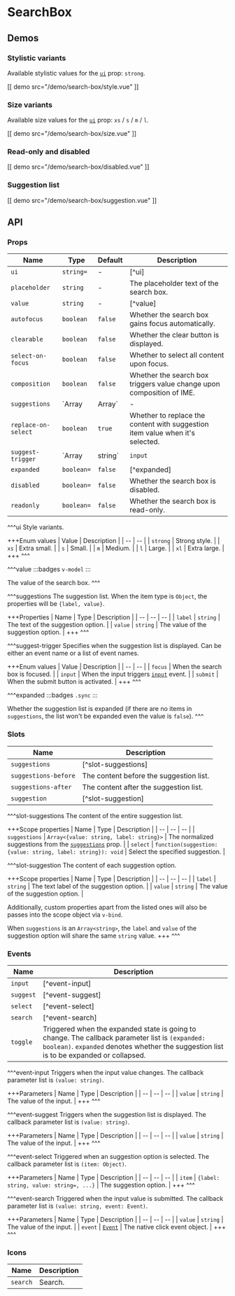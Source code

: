# SearchBox

## Demos

### Stylistic variants

Available stylistic values for the [`ui`](#props-ui) prop: `strong`.

[[ demo src="/demo/search-box/style.vue" ]]

### Size variants

Available size values for the [`ui`](#props-ui) prop: `xs` / `s` / `m` / `l`.

[[ demo src="/demo/search-box/size.vue" ]]

### Read-only and disabled

[[ demo src="/demo/search-box/disabled.vue" ]]

### Suggestion list

[[ demo src="/demo/search-box/suggestion.vue" ]]

## API

### Props

| Name | Type | Default | Description |
| -- | -- | -- | -- |
| ``ui`` | `string=` | - | [^ui] |
| ``placeholder`` | `string` | - | The placeholder text of the search box. |
| ``value`` | `string` | - | [^value] |
| ``autofocus`` | `boolean` | `false` | Whether the search box gains focus automatically. |
| ``clearable`` | `boolean` | `false` | Whether the clear button is displayed. |
| ``select-on-focus`` | `boolean` | `false` | Whether to select all content upon focus. |
| ``composition`` | `boolean` | `false` | Whether the search box triggers value change upon composition of IME. |
| ``suggestions`` | `Array<string>|Array<Object>` | - | [^suggestions] |
| ``replace-on-select`` | `boolean` | `true` | Whether to replace the content with suggestion item value when it's selected. |
| ``suggest-trigger`` | `Array<string>|string` | `input` | [^suggest-trigger] |
| ``expanded`` | `boolean=` | `false` | [^expanded] |
| ``disabled`` | `boolean=` | `false` | Whether the search box is disabled. |
| ``readonly`` | `boolean=` | `false` | Whether the search box is read-only. |

^^^ui
Style variants.

+++Enum values
| Value | Description |
| -- | -- |
| `strong` | Strong style. |
| `xs` | Extra small. |
| `s` | Small. |
| `m` | Medium. |
| `l` | Large. |
| `xl` | Extra large. |
+++
^^^

^^^value
:::badges
`v-model`
:::

The value of the search box.
^^^

^^^suggestions
The suggestion list. When the item type is `Object`, the properties will be `{label, value}`.

+++Properties
| Name | Type | Description |
| -- | -- | -- |
| `label` | `string` | The text of the suggestion option. |
| `value` | `string` | The value of the suggestion option. |
+++
^^^

^^^suggest-trigger
Specifies when the suggestion list is displayed. Can be either an event name or a list of event names.

+++Enum values
| Value | Description |
| -- | -- |
| `focus` | When the search box is focused. |
| `input` | When the input triggers [`input`](#events-input) event. |
| `submit` | When the submit button is activated. |
+++
^^^

^^^expanded
:::badges
`.sync`
:::

Whether the suggestion list is expanded (if there are no items in `suggestions`, the list won't be expanded even the value is `false`).
^^^

### Slots

| Name | Description |
| -- | -- |
| ``suggestions`` | [^slot-suggestions] |
| ``suggestions-before`` | The content before the suggestion list. |
| ``suggestions-after`` | The content after the suggestion list. |
| ``suggestion`` | [^slot-suggestion] |

^^^slot-suggestions
The content of the entire suggestion list.

+++Scope properties
| Name | Type | Description |
| -- | -- | -- |
| `suggestions` | `Array<{value: string, label: string}>` | The normalized suggestions from the [`suggestions`](#props-suggestions) prop. |
| `select` | `function(suggestion: {value: string, label: string}): void` | Select the specified suggestion. |

^^^slot-suggestion
The content of each suggestion option.

+++Scope properties
| Name | Type | Description |
| -- | -- | -- |
| `label` | `string` | The text label of the suggestion option. |
| `value` | `string` | The value of the suggestion option. |

Additionally, custom properties apart from the listed ones will also be passes into the scope object via `v-bind`.

When `suggestions` is an `Array<string>`, the `label` and `value` of the suggestion option will share the same `string` value.
+++
^^^

### Events

| Name | Description |
| -- | -- |
| ``input`` | [^event-input] |
| ``suggest`` | [^event-suggest] |
| ``select`` | [^event-select] |
| ``search`` | [^event-search] |
| ``toggle`` | Triggered when the expanded state is going to change. The callback parameter list is `(expanded: boolean)`. `expanded` denotes whether the suggestion list is to be expanded or collapsed. |

^^^event-input
Triggers when the input value changes. The callback parameter list is `(value: string)`.

+++Parameters
| Name | Type | Description |
| -- | -- | -- |
| `value` | `string` | The value of the input. |
+++
^^^

^^^event-suggest
Triggers when the suggestion list is displayed. The callback parameter list is `(value: string)`.

+++Parameters
| Name | Type | Description |
| -- | -- | -- |
| `value` | `string` | The value of the input. |
+++
^^^

^^^event-select
Triggered when an suggestion option is selected. The callback parameter list is `(item: Object)`.

+++Parameters
| Name | Type | Description |
| -- | -- | -- |
| `item` | `{label: string, value: string=, ...}` | The suggestion option. |
+++
^^^

^^^event-search
Triggered when the input value is submitted. The callback parameter list is `(value: string, event: Event)`.

+++Parameters
| Name | Type | Description |
| -- | -- | -- |
| `value` | `string` | The value of the input. |
| `event` | [`Event`](https://developer.mozilla.org/en-US/docs/Web/Events/click) | The native click event object. |
+++
^^^

### Icons

| Name | Description |
| -- | -- |
| ``search`` | Search. |
